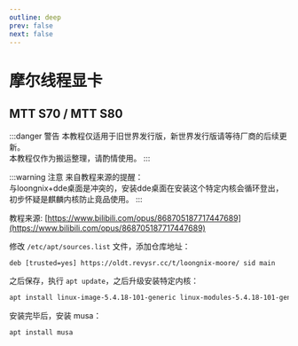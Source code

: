 ```yaml
---
outline: deep
prev: false
next: false
---
```

# 摩尔线程显卡

## MTT S70 / MTT S80
:::danger 警告
本教程仅适用于旧世界发行版，新世界发行版请等待厂商的后续更新。  
本教程仅作为搬运整理，请酌情使用。
:::

:::warning 注意
来自教程来源的提醒：  
与loongnix+dde桌面是冲突的，安装dde桌面在安装这个特定内核会循环登出，初步怀疑是麒麟内核防止竟品使用。
:::

教程来源: [https://www.bilibili.com/opus/868705187717447689](https://www.bilibili.com/opus/868705187717447689)

修改 `/etc/apt/sources.list` 文件，添加仓库地址：

```text
deb [trusted=yes] https://oldt.revysr.cc/t/loongnix-moore/ sid main
```

之后保存，执行 `apt update`，之后升级安装特定内核：

```bash
apt install linux-image-5.4.18-101-generic linux-modules-5.4.18-101-generic linux-modules-extra-5.4.18-101-generic
```

安装完毕后，安装 musa：

```bash
apt install musa
```
